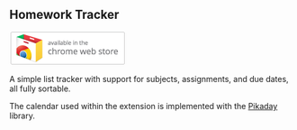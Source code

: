## Homework Tracker ##

[<img src="chrome-web-store.png">](https://chrome.google.com/webstore/detail/homework-tracker/nblmegnbohbagljeheaniomchelnhhka)

A simple list tracker with support for subjects, assignments, and due dates, all fully sortable.

The calendar used within the extension is implemented with the [Pikaday](https://github.com/dbushell/Pikaday) library.
